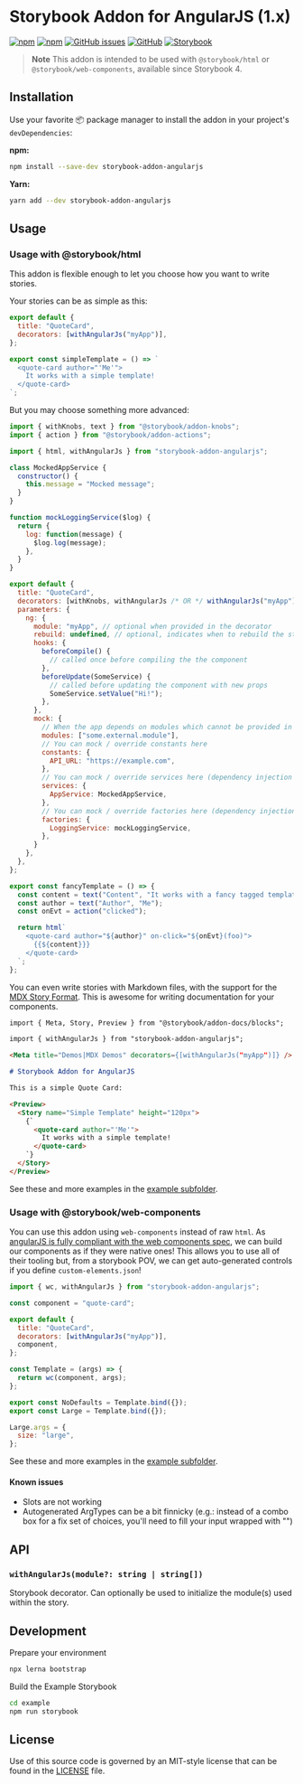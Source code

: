 # Storybook Addon for AngularJS (1.x)

[![npm](https://img.shields.io/npm/v/storybook-addon-angularjs.svg)](https://www.npmjs.com/package/storybook-addon-angularjs)
[![npm](https://img.shields.io/npm/dt/storybook-addon-angularjs.svg)](https://www.npmjs.com/package/storybook-addon-angularjs)
[![GitHub issues](https://img.shields.io/github/issues/titonobre/storybook-addon-angularjs.svg)](https://github.com/titonobre/storybook-addon-angularjs/issues)
[![GitHub](https://img.shields.io/github/license/titonobre/storybook-addon-angularjs.svg)](https://github.com/titonobre/storybook-addon-angularjs/blob/master/LICENSE)
[![Storybook](https://img.shields.io/badge/storybook-4%2B-ff4785.svg)](https://storybook.js.org/)

> **Note**
> This addon is intended to be used with `@storybook/html` or `@storybook/web-components`, available since Storybook 4.

## Installation

Use your favorite 📦 package manager to install the addon in your project's `devDependencies`:

**npm:**

```sh
npm install --save-dev storybook-addon-angularjs
```

**Yarn:**

```sh
yarn add --dev storybook-addon-angularjs
```

## Usage

### Usage with @storybook/html

This addon is flexible enough to let you choose how you want to write stories.

Your stories can be as simple as this:

```js
export default {
  title: "QuoteCard",
  decorators: [withAngularJs("myApp")],
};

export const simpleTemplate = () => `
  <quote-card author="'Me'">
    It works with a simple template!
  </quote-card>
`;
```

But you may choose something more advanced:

```js
import { withKnobs, text } from "@storybook/addon-knobs";
import { action } from "@storybook/addon-actions";

import { html, withAngularJs } from "storybook-addon-angularjs";

class MockedAppService {
  constructor() {
    this.message = "Mocked message";
  }
}

function mockLoggingService($log) {
  return {
    log: function(message) {
      $log.log(message);
    },
  }
}

export default {
  title: "QuoteCard",
  decorators: [withKnobs, withAngularJs /* OR */ withAngularJs("myApp")],
  parameters: {
    ng: {
      module: "myApp", // optional when provided in the decorator
      rebuild: undefined, // optional, indicates when to rebuild the story. Can be "always", "mount" (when switching stories) or "update" (when updating knobs or controls)
      hooks: {
        beforeCompile() {
          // called once before compiling the the component
        },
        beforeUpdate(SomeService) {
          // called before updating the component with new props
          SomeService.setValue("Hi!");
        },
      },
      mock: {
        // When the app depends on modules which cannot be provided in the story you can mock them
        modules: ["some.external.module"],
        // You can mock / override constants here
        constants: {
          API_URL: "https://example.com",
        },
        // You can mock / override services here (dependency injection also works)
        services: {
          AppService: MockedAppService,
        },
        // You can mock / override factories here (dependency injection also works)
        factories: {
          LoggingService: mockLoggingService,
        },
      }
    },
  },
};

export const fancyTemplate = () => {
  const content = text("Content", "It works with a fancy tagged template string!");
  const author = text("Author", "Me");
  const onEvt = action("clicked");

  return html`
    <quote-card author="${author}" on-click="${onEvt}(foo)">
      {{${content}}}
    </quote-card>
  `;
};
```

You can even write stories with Markdown files, with the support for the [MDX Story Format](https://storybook.js.org/docs/formats/mdx-syntax/). This is awesome for writing documentation for your components.

```md
import { Meta, Story, Preview } from "@storybook/addon-docs/blocks";

import { withAngularJs } from "storybook-addon-angularjs";

<Meta title="Demos|MDX Demos" decorators={[withAngularJs("myApp")]} />

# Storybook Addon for AngularJS

This is a simple Quote Card:

<Preview>
  <Story name="Simple Template" height="120px">
    {`
      <quote-card author="'Me'">
        It works with a simple template!
      </quote-card>
    `}
  </Story>
</Preview>
```

See these and more examples in the [example subfolder](./example).

### Usage with @storybook/web-components

You can use this addon using `web-components` instead of raw `html`. As [angularJS is fully compliant with the web components spec](https://custom-elements-everywhere.com/), we can build our components as if they were native ones! This allows you to use all of their tooling but, from a storybook POV, we can get auto-generated controls if you define `custom-elements.json`!

```js
import { wc, withAngularJs } from "storybook-addon-angularjs";

const component = "quote-card";

export default {
  title: "QuoteCard",
  decorators: [withAngularJs("myApp")],
  component,
};

const Template = (args) => {
  return wc(component, args);
};

export const NoDefaults = Template.bind({});
export const Large = Template.bind({});

Large.args = {
  size: "large",
};
```

See these and more examples in the [example subfolder](./exampleWC).

#### Known issues

- Slots are not working
- Autogenerated ArgTypes can be a bit finnicky (e.g.: instead of a combo box for a fix set of choices, you'll need to fill your input wrapped with "")

## API

### `withAngularJs(module?: string | string[])`

Storybook decorator. Can optionally be used to initialize the module(s) used within the story.

## Development

Prepare your environment

```sh
npx lerna bootstrap
```

Build the Example Storybook

```sh
cd example
npm run storybook
```

## License

Use of this source code is governed by an MIT-style license that can be found in the [LICENSE](LICENSE) file.
